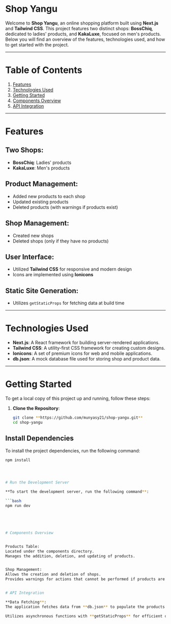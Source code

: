 # **Shop Yangu**

Welcome to **Shop Yangu**, an online shopping platform built using **Next.js** and **Tailwind CSS**. This project features two distinct shops: **BossChiq**, dedicated to ladies' products, and **KakaLuxe**, focused on men's products. Below you will find an overview of the features, technologies used, and how to get started with the project.

---

# Table of Contents
1. [Features](#features)
2. [Technologies Used](#technologies-used)
3. [Getting Started](#getting-started)
4. [Components Overview](#components-overview)
5. [API Integration](#api-integration)

---

# Features

## Two Shops:
- **BossChiq**: Ladies' products
- **KakaLuxe**: Men's products

## Product Management:
- Added new products to each shop
- Updated existing products
- Deleted products (with warnings if products exist)

## Shop Management:
- Created new shops
- Deleted shops (only if they have no products)

## User Interface:
- Utilized **Tailwind CSS** for responsive and modern design
- Icons are implemented using **Ionicons**

## Static Site Generation:
- Utilizes `getStaticProps` for fetching data at build time

---

# Technologies Used

- **Next.js**: A React framework for building server-rendered applications.
- **Tailwind CSS**: A utility-first CSS framework for creating custom designs.
- **Ionicons**: A set of premium icons for web and mobile applications.
- **db.json**: A mock database file used for storing shop and product data.

---

# Getting Started

To get a local copy of this project up and running, follow these steps:

1. **Clone the Repository**:
   ```bash
   git clone **https://github.com/munyasy21/shop-yangu.git**
   cd shop-yangu


## Install Dependencies

To install the project dependencies, run the following command:

```bash
npm install 
```
``` bash



# Run the Development Server

**To start the development server, run the following command**:

```bash
npm run dev
```
```bash




# Components Overview


Products Table:
Located under the components directory.
Manages the addition, deletion, and updating of products.


Shop Management:
Allows the creation and deletion of shops.
Provides warnings for actions that cannot be performed if products are associated with a shop.


# API Integration

**Data Fetching**:
The application fetches data from **db.json** to populate the products and shops.

Utilizes asynchronous functions with **getStaticProps** for efficient data handling.
